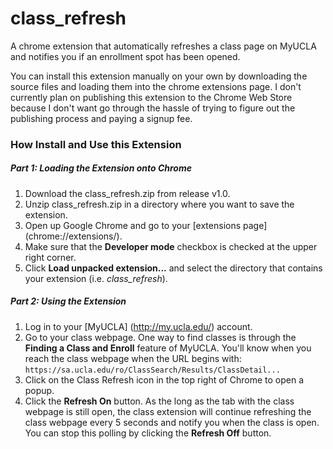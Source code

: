 # class_refresh

A chrome extension that automatically refreshes a class page on 
MyUCLA and notifies you if an enrollment spot has been opened.

You can install this extension manually on your own by downloading
the source files and loading them into the chrome extensions page.
I don't currently plan on publishing this extension to the Chrome
Web Store because I don't want go through the hassle of trying to
figure out the publishing process and paying a signup fee.

### How Install and Use this Extension

##### Part 1: Loading the Extension onto Chrome 

1. Download the class_refresh.zip from release v1.0.
2. Unzip class_refresh.zip in a directory where you want to save
the extension.
3. Open up Google Chrome and go to your [extensions page] 
(chrome://extensions/).
4. Make sure that the **Developer mode** checkbox is checked at 
the upper right corner.
5. Click **Load unpacked extension...** and select the directory
that contains your extension (i.e. *class_refresh*).

##### Part 2: Using the Extension

1. Log in to your [MyUCLA] (http://my.ucla.edu/) account.
2. Go to your class webpage. One way to find classes is through
the **Finding a Class and Enroll** feature of MyUCLA. You'll know
when you reach the class webpage when the URL begins with:
`https://sa.ucla.edu/ro/ClassSearch/Results/ClassDetail...`
3. Click on the Class Refresh icon in the top right of Chrome to
open a popup.
4. Click the **Refresh On** button. As the long as the tab with
the class webpage is still open, the class extension will continue
refreshing the class webpage every 5 seconds and notify you when
the class is open. You can stop this polling by clicking the
**Refresh Off** button.